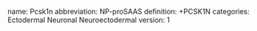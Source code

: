 name: Pcsk1n
abbreviation: NP-proSAAS
definition: +PCSK1N
categories: Ectodermal Neuronal Neuroectodermal
version: 1
